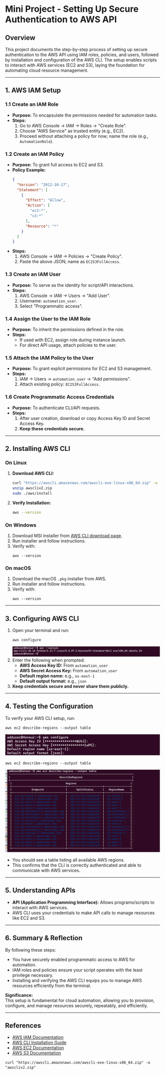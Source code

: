 
# Mini Project - Setting Up Secure Authentication to AWS API

## Overview

This project documents the step-by-step process of setting up secure authentication to the AWS API using IAM roles, policies, and users, followed by installation and configuration of the AWS CLI. The setup enables scripts to interact with AWS services (EC2 and S3), laying the foundation for automating cloud resource management.

---

## 1. AWS IAM Setup

### 1.1 Create an IAM Role

- **Purpose:** To encapsulate the permissions needed for automation tasks.
- **Steps:**
  1. Go to AWS Console → IAM → Roles → "Create Role".
  2. Choose "AWS Service" as trusted entity (e.g., EC2).
  3. Proceed without attaching a policy for now; name the role (e.g., `AutomationRole`).

### 1.2 Create an IAM Policy

- **Purpose:** To grant full access to EC2 and S3.
- **Policy Example:**
  ```json
  {
    "Version": "2012-10-17",
    "Statement": [
      {
        "Effect": "Allow",
        "Action": [
          "ec2:*",
          "s3:*"
        ],
        "Resource": "*"
      }
    ]
  }
  ```
- **Steps:**
  1. AWS Console → IAM → Policies → "Create Policy".
  2. Paste the above JSON; name as `EC2S3FullAccess`.

### 1.3 Create an IAM User

- **Purpose:** To serve as the identity for script/API interactions.
- **Steps:**
  1. AWS Console → IAM → Users → "Add User".
  2. Username: `automation_user`.
  3. Select "Programmatic access".

### 1.4 Assign the User to the IAM Role

- **Purpose:** To inherit the permissions defined in the role.
- **Steps:**
  - If used with EC2, assign role during instance launch.
  - For direct API usage, attach policies to the user.

### 1.5 Attach the IAM Policy to the User

- **Purpose:** To grant explicit permissions for EC2 and S3 management.
- **Steps:**
  1. IAM → Users → `automation_user` → "Add permissions".
  2. Attach existing policy: `EC2S3FullAccess`.

### 1.6 Create Programmatic Access Credentials

- **Purpose:** To authenticate CLI/API requests.
- **Steps:**
  1. After user creation, download or copy Access Key ID and Secret Access Key.
  2. **Keep these credentials secure.**

---

## 2. Installing AWS CLI

### On Linux

1. **Download AWS CLI:**
   ```bash
   curl "https://awscli.amazonaws.com/awscli-exe-linux-x86_64.zip" -o "awscliv2.zip"
   unzip awscliv2.zip
   sudo ./aws/install
   ```
2. **Verify Installation:**
   ```bash
   aws --version
   ```

### On Windows

1. Download MSI installer from [AWS CLI download page](https://docs.aws.amazon.com/cli/latest/userguide/getting-started-install.html).
2. Run installer and follow instructions.
3. Verify with:
   ```
   aws --version
   ```

### On macOS

1. Download the macOS `.pkg` installer from AWS.
2. Run installer and follow instructions.
3. Verify with:
   ```
   aws --version
   ```

---

## 3. Configuring AWS CLI

1. Open your terminal and run:
   ```
   aws configure
   ```
   ![conf](conf/lea2.png)
2. Enter the following when prompted:
   - **AWS Access Key ID:** From `automation_user`
   - **AWS Secret Access Key:** From `automation_user`
   - **Default region name:** e.g., `us-east-1`
   - **Default output format:** e.g., `json`
3. **Keep credentials secure and never share them publicly.**

---

## 4. Testing the Configuration

To verify your AWS CLI setup, run:
```
aws ec2 describe-regions --output table
```
![conf](conf/lea1.png)

```
aws ec2 describe-regions --output table

```

![conf](conf/lea.png)


- You should see a table listing all available AWS regions.
- This confirms that the CLI is correctly authenticated and able to communicate with AWS services.

---

## 5. Understanding APIs

- **API (Application Programming Interface):** Allows programs/scripts to interact with AWS services.
- AWS CLI uses your credentials to make API calls to manage resources like EC2 and S3.

---

## 6. Summary & Reflection

By following these steps:
- You have securely enabled programmatic access to AWS for automation.
- IAM roles and policies ensure your script operates with the least privilege necessary.
- Installing and verifying the AWS CLI equips you to manage AWS resources efficiently from the terminal.

**Significance:**  
This setup is fundamental for cloud automation, allowing you to provision, configure, and manage resources securely, repeatably, and efficiently.

---

## References

- [AWS IAM Documentation](https://docs.aws.amazon.com/IAM/latest/UserGuide/introduction.html)
- [AWS CLI Installation Guide](https://docs.aws.amazon.com/cli/latest/userguide/getting-started-install.html)
- [AWS EC2 Documentation](https://docs.aws.amazon.com/ec2/index.html)
- [AWS S3 Documentation](https://docs.aws.amazon.com/s3/index.html)
```
curl "https://awscli.amazonaws.com/awscli-exe-linux-x86_64.zip" -o "awscliv2.zip"




